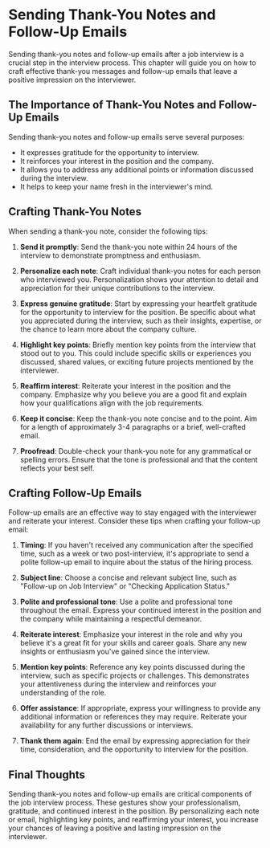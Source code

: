 Sending Thank-You Notes and Follow-Up Emails
=====================================================

Sending thank-you notes and follow-up emails after a job interview is a crucial step in the interview process. This chapter will guide you on how to craft effective thank-you messages and follow-up emails that leave a positive impression on the interviewer.

The Importance of Thank-You Notes and Follow-Up Emails
------------------------------------------------------

Sending thank-you notes and follow-up emails serve several purposes:

* It expresses gratitude for the opportunity to interview.
* It reinforces your interest in the position and the company.
* It allows you to address any additional points or information discussed during the interview.
* It helps to keep your name fresh in the interviewer's mind.

Crafting Thank-You Notes
------------------------

When sending a thank-you note, consider the following tips:

1. **Send it promptly**: Send the thank-you note within 24 hours of the interview to demonstrate promptness and enthusiasm.

2. **Personalize each note**: Craft individual thank-you notes for each person who interviewed you. Personalization shows your attention to detail and appreciation for their unique contributions to the interview.

3. **Express genuine gratitude**: Start by expressing your heartfelt gratitude for the opportunity to interview for the position. Be specific about what you appreciated during the interview, such as their insights, expertise, or the chance to learn more about the company culture.

4. **Highlight key points**: Briefly mention key points from the interview that stood out to you. This could include specific skills or experiences you discussed, shared values, or exciting future projects mentioned by the interviewer.

5. **Reaffirm interest**: Reiterate your interest in the position and the company. Emphasize why you believe you are a good fit and explain how your qualifications align with the job requirements.

6. **Keep it concise**: Keep the thank-you note concise and to the point. Aim for a length of approximately 3-4 paragraphs or a brief, well-crafted email.

7. **Proofread**: Double-check your thank-you note for any grammatical or spelling errors. Ensure that the tone is professional and that the content reflects your best self.

Crafting Follow-Up Emails
-------------------------

Follow-up emails are an effective way to stay engaged with the interviewer and reiterate your interest. Consider these tips when crafting your follow-up email:

1. **Timing**: If you haven't received any communication after the specified time, such as a week or two post-interview, it's appropriate to send a polite follow-up email to inquire about the status of the hiring process.

2. **Subject line**: Choose a concise and relevant subject line, such as "Follow-up on Job Interview" or "Checking Application Status."

3. **Polite and professional tone**: Use a polite and professional tone throughout the email. Express your continued interest in the position and the company while maintaining a respectful demeanor.

4. **Reiterate interest**: Emphasize your interest in the role and why you believe it's a great fit for your skills and career goals. Share any new insights or enthusiasm you've gained since the interview.

5. **Mention key points**: Reference any key points discussed during the interview, such as specific projects or challenges. This demonstrates your attentiveness during the interview and reinforces your understanding of the role.

6. **Offer assistance**: If appropriate, express your willingness to provide any additional information or references they may require. Reiterate your availability for any further discussions or interviews.

7. **Thank them again**: End the email by expressing appreciation for their time, consideration, and the opportunity to interview for the position.

Final Thoughts
--------------

Sending thank-you notes and follow-up emails are critical components of the job interview process. These gestures show your professionalism, gratitude, and continued interest in the position. By personalizing each note or email, highlighting key points, and reaffirming your interest, you increase your chances of leaving a positive and lasting impression on the interviewer.
